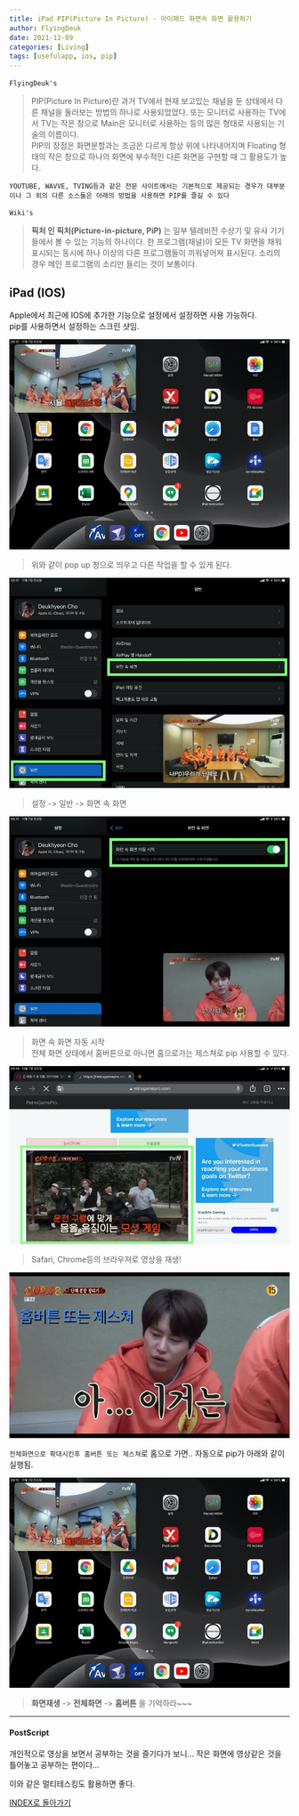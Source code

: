 ```yaml
---
title: iPad PIP(Picture In Picture) - 아이패드 화면속 화면 활용하기
author: FlyingDeuk
date: 2021-12-09
categories: [Living]
tags: [usefulapp, ios, pip]
---
```


`FlyingDeuk's`
> PIP(Picture In Picture)란 과거 TV에서 현재 보고있는 채널을 둔 상태에서 다른 채널을 둘러보는 방법의 하나로 사용되었었다. 또는 모니터로 사용하는 TV에서 TV는 작은 창으로 Main은 모니터로 사용하는 등의 많은 형태로 사용되는 기술의 이름이다. <br>
PIP의 장점은 화면분할과는 조금은 다르게 항상 위에 나타내어지며 Floating 형태의 작은 창으로 하나의 화면에 부수적인 다른 화면을 구현할 때 그 활용도가 높다. <br>

`YOUTUBE, WAVVE, TVING등과 같은 전문 사이트에서는 기본적으로 제공되는 경우가 대부분이나 그 외의 다른 소스들은 아래의 방법을 사용하면 PIP를 즐길 수 있다`

`Wiki's`
>**픽처 인 픽처(Picture-in-picture, PiP)** 는 일부 텔레비전 수상기 및 유사 기기들에서 볼 수 있는 기능의 하나이다. 한 프로그램(채널)이 모든 TV 화면을 채워 표시되는 동시에 하나 이상의 다른 프로그램들이 끼워넣어져 표시된다. 소리의 경우 메인 프로그램의 소리만 들리는 것이 보통이다.

## iPad (IOS)
Apple에서 최근에 IOS에 추가한 기능으로 설정에서 설정하면 사용 가능하다. <br>
pip를 사용하면서 설정하는 스크린 샷임.

![pip](/img/living/pip/pip_ios.jpg)
>위와 같이 pop up 창으로 띄우고 다른 작업을 할 수 있게 된다.

![pip](/img/living/pip/pip_ios1.jpg)
>설정 -> 일반 -> 화면 속 화면

![pip](/img/living/pip/pip_ios2.jpg)
>화면 속 화면 자동 시작 <br>
전체 화면 상태에서 홈버튼으로 아니면 홈으로가는 제스쳐로 pip 사용할 수 있다.

![pip](/img/living/pip/pip_ios3.jpg)
>Safari, Chrome등의 브라우져로 영상을 재생!

![pip](/img/living/pip/pip_ios4.jpg)

`전체화면으로 확대시킨후 홈버튼 또는 제스쳐`로 홈으로 가면.. 자동으로 pip가 아래와 같이 실행됨.

![pip](/img/living/pip/pip_ios.jpg)
>**화면재생** -> **전체화면** -> **홈버튼** 을 기억하라~~~

------

#### PostScript
개인적으로 영상을 보면서 공부하는 것을 즐기다가 보니... 작은 화면에 영상같은 것을 틀어놓고 공부하는 편이다...

이와 같은 멀티테스킹도 활용하면 좋다.

[INDEX로 돌아가기](/posts/Ipad/)
